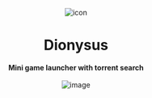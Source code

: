 <div align="center">
  
![icon](https://github.com/user-attachments/assets/0436734d-6c3e-4f15-93cc-2e54e39db03e)<br>

# Dionysus

**Mini game launcher with torrent search** <br><br>
![image](https://github.com/user-attachments/assets/4cfd2b00-1680-4c3b-b7ed-87a03afca2f1)


</div>

